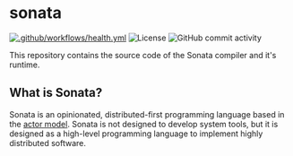 # sonata
[![.github/workflows/health.yml](https://github.com/kmruiz/sonata/actions/workflows/health.yml/badge.svg)](https://github.com/kmruiz/sonata/actions/workflows/health.yml) ![License](https://img.shields.io/badge/License-MIT-brightgreen) ![GitHub commit activity](https://img.shields.io/github/commit-activity/m/kmruiz/sonata)

This repository contains the source code of the Sonata compiler and it's runtime.

## What is Sonata?

Sonata is an opinionated, distributed-first programming language based in the [actor model](https://en.wikipedia.org/wiki/Actor_model).
Sonata is not designed to develop system tools, but it is designed as a high-level programming language to implement
highly distributed software.

